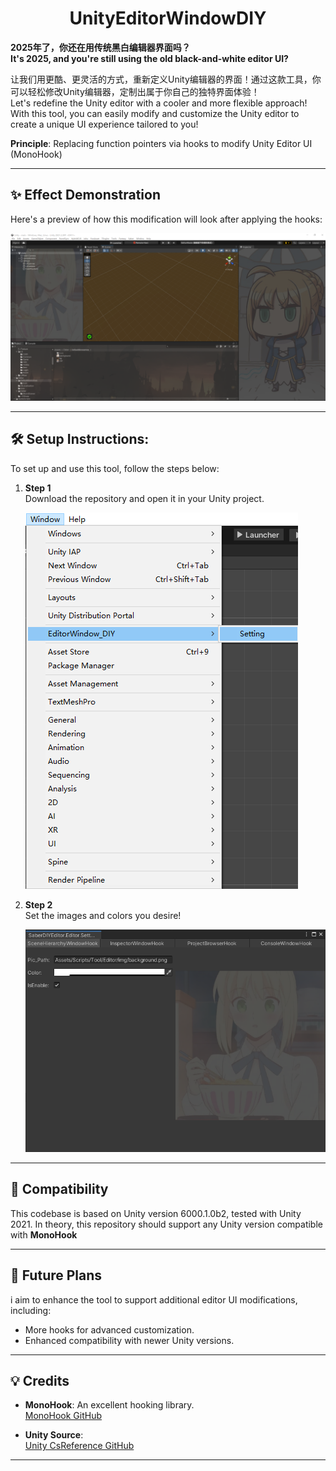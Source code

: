 <div align="center">

# **UnityEditorWindowDIY**

</div>


**2025年了，你还在用传统黑白编辑器界面吗？**  
**It's 2025, and you're still using the old black-and-white editor UI?**  

让我们用更酷、更灵活的方式，重新定义Unity编辑器的界面！通过这款工具，你可以轻松修改Unity编辑器，定制出属于你自己的独特界面体验！  
Let's redefine the Unity editor with a cooler and more flexible approach! With this tool, you can easily modify and customize the Unity editor to create a unique UI experience tailored to you!



**Principle**: Replacing function pointers via hooks to modify Unity Editor UI (MonoHook)

---

## ✨ Effect Demonstration
Here's a preview of how this modification will look after applying the hooks:

![Image Loading](img/1.png)

---

## 🛠️ Setup Instructions:

To set up and use this tool, follow the steps below:

1. **Step 1**  
   Download the repository and open it in your Unity project.

   ![Image Loading](img/2.png)

2. **Step 2**  
   Set the images and colors you desire!

   ![Image Loading](img/3.png)

---

## 🔧 Compatibility

This codebase is based on Unity version 6000.1.0b2, tested with Unity 2021. In theory, this repository should support any Unity version compatible with **MonoHook**

---

## 🔮 Future Plans
i aim to enhance the tool to support additional editor UI modifications, including:

- More hooks for advanced customization.
- Enhanced compatibility with newer Unity versions.

---

## 💡 Credits

- **MonoHook**: An excellent hooking library.  
  [MonoHook GitHub](https://github.com/Misaka-Mikoto-Tech/MonoHook?tab=MIT-1-ov-file)

- **Unity Source**:  
  [Unity CsReference GitHub](https://github.com/Unity-Technologies/UnityCsReference)

---

